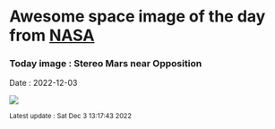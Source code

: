 
# Awesome space image of the day from [NASA](https://api.nasa.gov/)

### Today image : Stereo Mars near Opposition
Date : 2022-12-03

![](https://apod.nasa.gov/apod/image/2212/Mars-Stereo.png)

<small>Latest update : Sat Dec  3 13:17:43 2022</small>
        